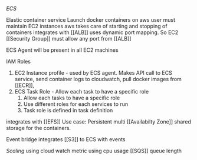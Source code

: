 *ECS*

Elastic container service
Launch docker containers on aws
user must maintain EC2 instances
aws takes care of starting and stopping of containers
integrates with [[ALB]] uses dynamic port mapping. So EC2 [[Security Group]] must allow any port from [[ALB]]

ECS Agent will be present in all EC2 machines

IAM Roles
1. EC2 Instance profile - used by ECS agent. Makes API call to ECS service, send container logs to cloudwatch, pull docker images from [[ECR]], 
2. ECS Task Role - Allow each task to have a specific role
	1. Allow each tasks to have a specific role
	2. Use different roles for each services to run
	3. Task role is defined in task definition

integrates with [[EFS]]
Use case: Persistent multi [[Availabilty Zone]] shared storage for the containers.

Event bridge integrates [[S3]] to ECS with events

*Scaling*
using cloud watch metric using cpu usage
[[SQS]] queue length


